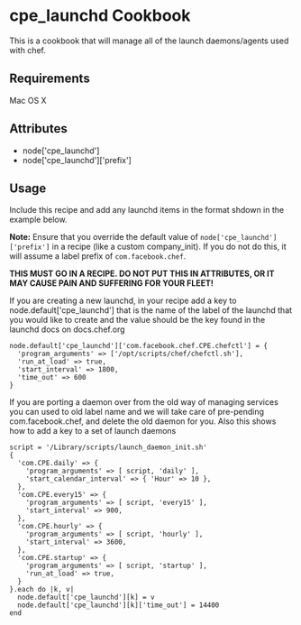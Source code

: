 cpe_launchd Cookbook
=========================
This is a cookbook that will manage all of the launch daemons/agents used with
chef.

Requirements
------------
Mac OS X


Attributes
----------
* node['cpe_launchd']
* node['cpe_launchd']['prefix']

Usage
-----
Include this recipe and add any launchd items in the format shdown in the
example below.

**Note:** Ensure that you override the default value of `node['cpe_launchd']['prefix']`
in a recipe (like a custom company_init). If you do not do this, it will assume 
a label prefix of `com.facebook.chef`.

**THIS MUST GO IN A RECIPE. DO NOT PUT THIS IN ATTRIBUTES, OR IT MAY CAUSE PAIN
AND SUFFERING FOR YOUR FLEET!**

If you are creating a new launchd, in your recipe add a key to
node.default['cpe_launchd'] that is the name of the label of the launchd that
you would like to create and the value should be the key found in the launchd
docs on docs.chef.org

    node.default['cpe_launchd']['com.facebook.chef.CPE.chefctl'] = {
      'program_arguments' => ['/opt/scripts/chef/chefctl.sh'],
      'run_at_load' => true,
      'start_interval' => 1800,
      'time_out' => 600
    }

If you are porting a daemon over from the old way of managing services you can
used to old label name and we will take care of pre-pending com.facebook.chef,
and delete the old daemon for you. Also this shows how to add a key to a set of
launch daemons

    script = '/Library/scripts/launch_daemon_init.sh'
    {
      'com.CPE.daily' => {
        'program_arguments' => [ script, 'daily' ],
        'start_calendar_interval' => { 'Hour' => 10 },
      },
      'com.CPE.every15' => {
        'program_arguments' => [ script, 'every15' ],
        'start_interval' => 900,
      },
      'com.CPE.hourly' => {
        'program_arguments' => [ script, 'hourly' ],
        'start_interval' => 3600,
      },
      'com.CPE.startup' => {
        'program_arguments' => [ script, 'startup' ],
        'run_at_load' => true,
      }
    }.each do |k, v|
      node.default['cpe_launchd'][k] = v
      node.default['cpe_launchd'][k]['time_out'] = 14400
    end
